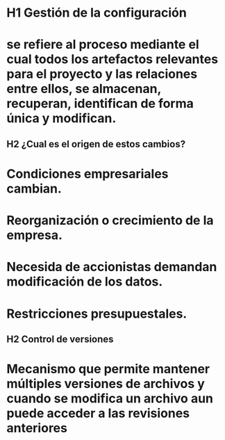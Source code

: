# H1 Gestión de la configuración

# se refiere al proceso mediante el cual todos los artefactos relevantes para el proyecto y las relaciones entre ellos, se almacenan, recuperan, identifican de forma única y modifican.

## H2 ¿Cual es el origen de estos cambios?
# Condiciones empresariales cambian.
# Reorganización o crecimiento de la empresa.
# Necesida de accionistas demandan modificación de los datos.
# Restricciones presupuestales.

## H2 Control de versiones
# Mecanismo que permite mantener múltiples versiones de archivos y cuando se modifica un archivo aun puede acceder a las revisiones anteriores